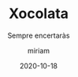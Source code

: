 ---
author: miriam
date: 2020-10-18
published: true
title: Xocolata
subtitle: Sempre encertaràs
description: Galeta de vainilla amb gotes de xocolata.
image: /uploads/xocolata.jpg
price: 1.5
---